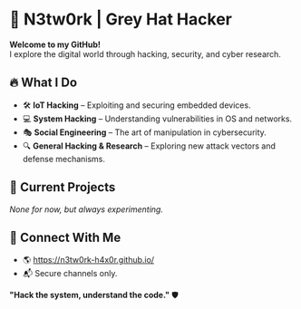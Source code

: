 # 👾 N3tw0rk | Grey Hat Hacker  

**Welcome to my GitHub!**  
I explore the digital world through hacking, security, and cyber research.  

## 🔥 What I Do  
- 🛠 **IoT Hacking** – Exploiting and securing embedded devices.  
- 💻 **System Hacking** – Understanding vulnerabilities in OS and networks.  
- 🎭 **Social Engineering** – The art of manipulation in cybersecurity.  
- 🔍 **General Hacking & Research** – Exploring new attack vectors and defense mechanisms.  

## 🚀 Current Projects  
_None for now, but always experimenting._  

## 📡 Connect With Me  
- 🌎 https://n3tw0rk-h4x0r.github.io/  
- 📬 Secure channels only.  

**"Hack the system, understand the code."** 🛡️  
